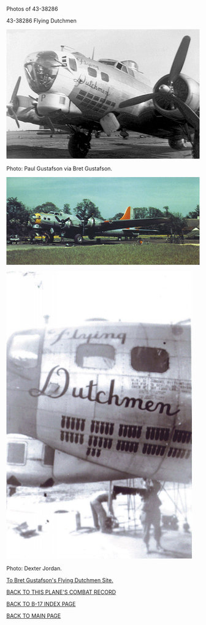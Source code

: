 
Photos of 43-38286






 




43-38286 Flying Dutchmen  
  

![](43-38286a.jpg)  

Photo: Paul Gustafson via Bret Gustafson.
  
  

![](43-38286c.jpg)  
  

![](43-38286b.jpg)  

Photo: Dexter Jordan.  
  

[To Bret Gustafson's Flying Dutchmen Site.](http://www.jccc.net/~bgustaf/34th_Bomb/)   

[BACK TO THIS PLANE'S COMBAT RECORD](b17s/43-38286.md)  

[BACK TO B-17 INDEX PAGE](000b17s.md)  

[BACK TO MAIN PAGE](index.html)


